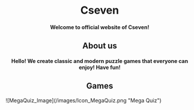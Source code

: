 <h1 align="center">Cseven</h1>
<h4 align="center">Welcome to official website of Cseven!</h4>

<h2 align="center">About us</h2>
<h4 align="center">Hello! We create classic and modern puzzle games that everyone can enjoy! Have fun!</h4>

<h2 align="center">Games</h2>
![MegaQuiz_Image](/images/Icon_MegaQuiz.png "Mega Quiz")


